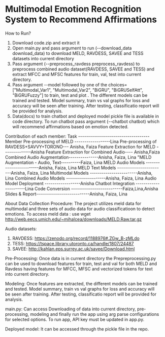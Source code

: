 # Multimodal Emotion Recognition System to Recommend Affirmations

How to Run?
1. Download code.zip and extract it
2. Open main.py and pass argument to run (--download_data download_data) to download MELD, RAVDESS, SAVEE and TESS datasets into current directory
3. Pass argument (--preprocess_ravdess preprocess_ravdess) to preprocess combined audio dataset(RAVDESS, SAVEE and TESS) and extract MFCC and MFSC features for train, val, test into current directory.
4. Pass argument --model followed by one of the choices=["Multimodal_Var1", "Multimodal_Var2", "BiGRU", "BiGRUSelfAtt", "BiGRUFuzzy"] to train, test and plot . The different models can be trained and tested. Model summary, train vs val graphs for loss and accuracy will be seen after training. After testing, classificatio report will be provided for analysis.
5. Data(docs) to train chatbot and deployed model pickle file is available in code directory. To run chatbot pass argument (--chatbot chatbot) which will recommend affirmations based on emotion detected. 

Contribution of each member:
Task	------------------------------------Member
Pre-processing of MELD	------------------Lina
Pre-processing of RAVDESS+SAVVY+TORONO---	Anisha, Faiza
Feature Extraction for MELD	--------------Anisha
Feature Extraction for Combined Audio---- Anisha,Faiza
Combined Audio Augmentation---------------Anisha, Faiza, Lina
"MELD Augmentation - Audio, Text----------Faiza, Lina
MELD Audio Models	------------------------Anisha, Faiza, Lina
MELD Text Models	------------------------Anisha, Faiza, Lina
Multimodal Models	------------------------Anisha, Lina
Combined Audio Models	--------------------Anisha, Faiza, Lina
Audio Model Deployment	------------------Anisha
Chatbot Integration	----------------------Lina
Code Conversion	--------------------------Faiza,Lina,Anisha
Slides & Report---------------------------Anisha, Faiza, Lina

About
Data Collection Procedure:
The project utilizes meld data for multimodal and three sets of audio data for audio classificatioon to detect emotions. 
To access meld data : use wget http://web.eecs.umich.edu/~mihalcea/downloads/MELD.Raw.tar.gz

Audio datasets:
1. RAVDESS: https://zenodo.org/record/1188976#.ZGw_B-zMLdo
2. TESS: https://tspace.library.utoronto.ca/handle/1807/24487
3. SAVEE: http://kahlan.eps.surrey.ac.uk/savee/Download.html

Pre-Processing:
Once data is in current directory the Prepreprocessing.py can be used to download features for train, test and val for both MELD and Ravdess having features for MFCC, MFSC and vectorized tokens for text into current directory.

Modeling:
Once features are extracted, the different models can be trained and tested. Model summary, train vs val graphs for loss and accuracy will be seen after training. After testing, classificatio report will be provided for analysis.

main.py:
Can access Downloading of data into current directory, pre-processing, modeling and finally run the app using arg parse configurations for selected options. To run app, API key must be updated in app.py.

Deployed model: It can be accessed through the pickle file in the repo.





